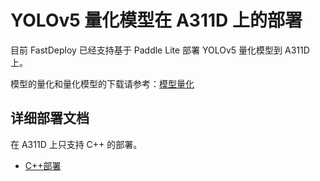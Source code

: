# YOLOv5 量化模型在 A311D 上的部署
目前 FastDeploy 已经支持基于 Paddle Lite 部署 YOLOv5 量化模型到 A311D 上。

模型的量化和量化模型的下载请参考：[模型量化](../quantize/README.md)


## 详细部署文档

在 A311D 上只支持 C++ 的部署。

- [C++部署](cpp)
